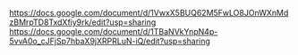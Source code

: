 https://docs.google.com/document/d/1VwxX5BUQ62M5FwLO8JOnWXnMdzBMrpTD8TxdXfiy9rk/edit?usp=sharing
https://docs.google.com/document/d/1TBaNVkYnpN4p-5vvA0o_cJFjSp7hbaX9jXRPRLuN-iQ/edit?usp=sharing
